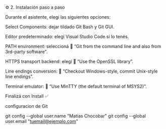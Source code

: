 ⚙️ 2. Instalación paso a paso

Durante el asistente, elegí las siguientes opciones:

Select Components: dejar tildado Git Bash y Git GUI.

Editor predeterminado: elegí Visual Studio Code si lo tenés.

PATH environment: seleccioná
🔹 “Git from the command line and also from 3rd-party software”.

HTTPS transport backend: elegí
🔹 “Use the OpenSSL library”.

Line endings conversion:
🔹 “Checkout Windows-style, commit Unix-style line endings”.

Terminal emulator:
🔹 “Use MinTTY (the default terminal of MSYS2)”.

Finalizá con Install ✅


configuracion de Git

git config --global user.name "Matias Chocobar"
git config --global user.email "tuemail@ejemplo.com"
